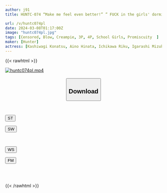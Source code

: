 ```yaml
---
author: j91
title: HUNTC-074 “Make me feel even better!” ” FUCK in the girls' dormitory of a prestigious girls' school from morning till night! I'm the only man doing creampie petal rotation with 7 female students!

url: /v/huntc074pl
date: 2024-03-08T01:17:00Z
image: "huntc074pl.jpg"
tags: [Censored, Blow, Creampie, 3P, 4P, School Girls, Promiscuity	]
maker: [Hunter]
actress: [Kashiwagi Konatsu, Aino Hinata, Ichikawa Riku, Igarashi Mizuki, Nakagawa Sora ,Natsushiro Maya ,Chika Shion  ]
---
```



{{< rawhtml >}}

<div class="video" data-videoid="aG3y6DG6mRsx7D1">
    <a href="javascript:;">
        <img src="/v/huntc074pl/huntc074pl.jpg" width="WIDTH" height="HEIGHT" alt="huntc074pl.mp4" loading="lazy">
    </a>
</div>

<script type="text/javascript" src="https://j91.asia/asset/on-demand-st.js"></script>

<br>
  <link rel="stylesheet" href="https://j91.asia/asset/bs5.css">
  
  <center>
  <button class="btn btn-primary" type="button" data-bs-toggle="collapse" data-bs-target=".multi-collapse" aria-expanded="false" aria-controls="multiCollapseExample1 multiCollapseExample2"><h2>Download</h2></button></center>
</p>
<div class="row">
  <div class="col">
    <div class="collapse multi-collapse" id="multiCollapseExample1">
      <div class="card card-body">
	      	      <br>
<div class="buttons">  
<p><a href="https://streamtape.to/v/aG3y6DG6mRsx7D1" target="_blank"><button class="btn-hover color-3"><i class="fa fa-download"></i> ST</button></a></p>
<p><a href="https://cdnwish.com/ksbqqwiifzkh" target="_blank"><button class="btn-hover color-2"><i class="fa fa-download"></i> SW</button></a></p></div>
    </div>
  </div>
</div>
  <div class="col">
    <div class="collapse multi-collapse" id="multiCollapseExample2">
      <div class="card card-body">
	      <br>
<div class="buttons">
<p><a href="https://wolfstream.tv/uzzf7pgnppmq"><button class="btn-hover color-9"><i class="fa fa-download"></i> WS</button></a></p>
<p><a href="https://filemoon.sx/d/g37ydpbhl9dj"><button class="btn-hover color-8"><i class="fa fa-download"></i> FM</button></a></p></div>
<br><br>
      </div>
    </div>
  </div>
</div>

{{< /rawhtml >}}